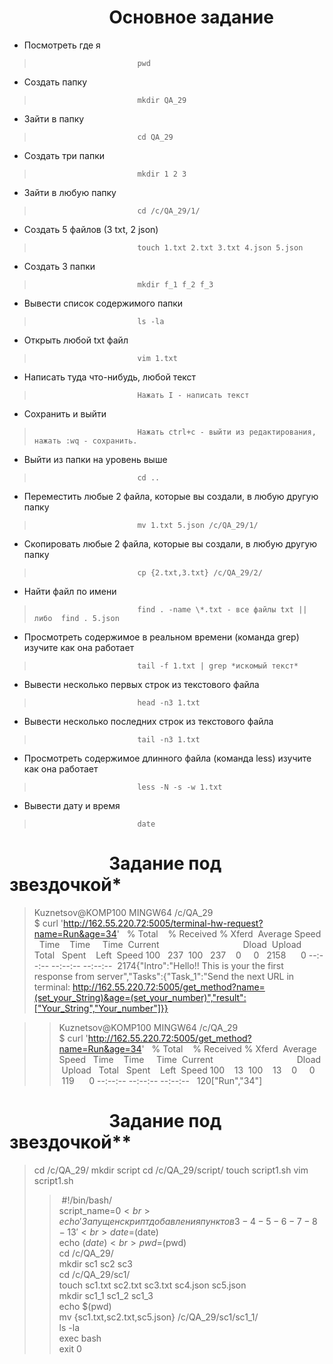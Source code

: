                         Основное задание	
============

* Посмотреть где я                                                                                      
>                            pwd
* Создать папку                                                                                              
>                            mkdir QA_29
* Зайти в папку

>                            cd QA_29
* Создать три папки
>                            mkdir 1 2 3
* Зайти в любую папку
>                            cd /c/QA_29/1/                            
* Создать 5 файлов (3 txt, 2 json)
>                            touch 1.txt 2.txt 3.txt 4.json 5.json 
* Создать 3 папки
>                            mkdir f_1 f_2 f_3
* Вывести список содержимого папки
>                            ls -la                            
* Открыть любой txt файл
>                            vim 1.txt 
* Написать туда что-нибудь, любой текст
>                            Нажать I - написать текст 
* Сохранить и выйти 
>                            Нажать ctrl+c - выйти из редактирования, нажать :wq - сохранить.
* Выйти из папки на уровень выше
>                            cd ..                            
* Переместить любые 2 файла, которые вы создали, в любую другую папку
>                            mv 1.txt 5.json /c/QA_29/1/ 
* Скопировать любые 2 файла, которые вы создали, в любую другую папку 
>                            cp {2.txt,3.txt} /c/QA_29/2/
* Найти файл по имени
>                            find . -name \*.txt - все файлы txt || либо  find . 5.json                            
* Просмотреть содержимое в реальном времени (команда grep) изучите как она работает
>                            tail -f 1.txt | grep *искомый текст* 
* Вывести несколько первых строк из текстового файла 
>                            head -n3 1.txt
* Вывести несколько последних строк из текстового файла 
>                            tail -n3 1.txt
* Просмотреть содержимое длинного файла (команда less) изучите как она работает
>                            less -N -s -w 1.txt
* Вывести дату и время 
>                            date


                        Задание под звездочкой*
============
> Kuznetsov@KOMP100 MINGW64 /c/QA_29<br>
$ curl 'http://162.55.220.72:5005/terminal-hw-request?name=Run&age=34'
  % Total    % Received % Xferd  Average Speed   Time    Time     Time  Current
                                 Dload  Upload   Total   Spent    Left  Speed
100   237  100   237    0     0   2158      0 --:--:-- --:--:-- --:--:--  2174{"Intro":"Hello!! This is your the first response from server","Tasks":{"Task_1":"Send the next URL in terminal: http://162.55.220.72:5005/get_method?name=(set_your_String)&age=(set_your_number)","result":["Your_String","Your_number"]}}

>> Kuznetsov@KOMP100 MINGW64 /c/QA_29 <br>
$ curl 'http://162.55.220.72:5005/get_method?name=Run&age=34'
  % Total    % Received % Xferd  Average Speed   Time    Time     Time  Current
                                 Dload  Upload   Total   Spent    Left  Speed
100    13  100    13    0     0    119      0 --:--:-- --:--:-- --:--:--   120["Run","34"]


                        Задание под звездочкой**
============
> cd /c/QA_29/
mkdir script
cd /c/QA_29/script/
touch script1.sh
vim script1.sh
>>  #!/bin/bash/  <br>
script_name=$0   <br>
echo 'Запущен скрипт добавления пунктов 3 - 4 - 5 - 6 - 7 - 8 - 13'  <br>
date=$(date)  <br>
echo $(date)  <br>
pwd=$(pwd)  <br>
cd /c/QA_29/  <br>
mkdir sc1 sc2 sc3 <br> 
cd /c/QA_29/sc1/  <br>
touch sc1.txt sc2.txt sc3.txt sc4.json sc5.json  <br>
mkdir sc1_1 sc1_2 sc1_3  <br>
echo $(pwd)  <br>
mv {sc1.txt,sc2.txt,sc5.json} /c/QA_29/sc1/sc1_1/  <br>
ls -la  <br>
exec bash  <br>
exit 0  <br>
